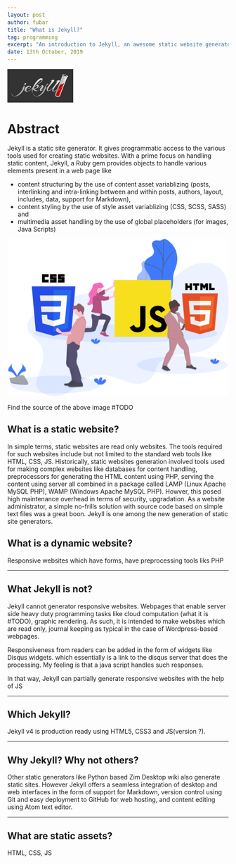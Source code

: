 ```yaml
---
layout: post
author: fubar
title: "What is Jekyll?"
tag: programming
excerpt: "An introduction to Jekyll, an awesome static website generator."
date: 13th October, 2019
---
```


<div class="box">
<img src="/assets/images/Jekyll/jekyllLogo.svg"
alt="jekyll-logo"
width = 150px >
</div>

# Abstract

Jekyll is a static site generator. It gives programmatic access to the various tools used for creating static websites. With a prime focus on handling static content, Jekyll, a Ruby gem provides objects to handle various elements present in a web page like
- content structuring by the use of content asset variablizing (posts, interlinking and intra-linking between and within posts, authors, layout, includes, data, support for Markdown),
- content styling by the use of style asset variablizing  (CSS, SCSS, SASS) and
- multimedia asset handling by the use of global placeholders (for images, Java Scripts)

![Jekyll the Content Keeper](/assets/images/static-assets.svg "Image taken from ... ")

Find the source of the above image #TODO

## What is a static website?
In simple terms, static websites are read only websites. The tools required for such websites include but not limited to the standard web tools like HTML, CSS, JS. Historically, static websites generation involved tools used for making complex websites like databases for content handling, preprocessors for generating the HTML content using PHP, serving the content using server all combined in a package called LAMP (Linux Apache MySQL PHP), WAMP (Windows Apache MySQL PHP). Howver, this posed high maintenance overhead in terms of security, upgradation. As a website administrator, a simple no-frills solution with source code based on simple text files was a great boon. Jekyll is one among the new generation of static site generators.

## What is a dynamic website?
Responsive websites which have forms, have preprocessing tools liks PHP

---

## What Jekyll is **not**?

Jekyll cannot generator responsive websites. Webpages that enable server side heavy duty programming tasks like cloud computation (what it is #TODO), graphic rendering. As such, it is intended to make websites which are read only, journal keeping as typical in  the case of Wordpress-based webpages.

Responsiveness from readers can be added in the form of widgets like Disqus widgets. which essentially is a link to the disqus server that does the processing. My feeling is that a java script handles such responses.

In that way, Jekyll can partially generate responsive websites with the help of JS

---

## Which Jekyll?

Jekyll v4 is production ready using HTML5, CSS3 and JS(version ?).

---

## Why Jekyll? Why not others?

Other static generators like Python based Zim Desktop wiki also generate static sites. However Jekyll offers a seamless integration of desktop and web interfaces in the form of support for Markdown, version control using Git and easy deployment to GitHub for web hosting, and content editing using Atom text editor.

---

## What are static assets?

HTML, CSS, JS
